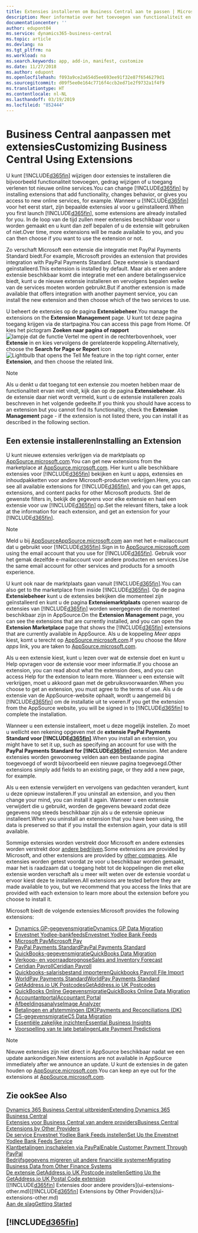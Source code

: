 ```yaml
---
title: Extensies installeren om Business Central aan te passen | Microsoft Docs
description: Meer informatie over het toevoegen van functionaliteit en het aanpassen van Business Central door extensies te installeren.
documentationcenter: ''
author: edupont04
ms.service: dynamics365-business-central
ms.topic: article
ms.devlang: na
ms.tgt_pltfrm: na
ms.workload: na
ms.search.keywords: app, add-in, manifest, customize
ms.date: 11/27/2018
ms.author: edupont
ms.openlocfilehash: f093a9ce2a654d5ee693ee91f32e87f6546279d1
ms.sourcegitcommit: d09f5ee0e164c7716f4ccb2ed71e2f9732a1f4f9
ms.translationtype: HT
ms.contentlocale: nl-NL
ms.lasthandoff: 03/19/2019
ms.locfileid: "852444"
---
```

# <a name="customizing-business-central-using-extensions"></a><span data-ttu-id="a42f0-103">Business Central aanpassen met extensies</span><span class="sxs-lookup"><span data-stu-id="a42f0-103">Customizing Business Central Using Extensions</span></span>
<span data-ttu-id="a42f0-104">U kunt [!INCLUDE[d365fin](includes/d365fin_md.md)] wijzigen door extensies te installeren die bijvoorbeeld functionaliteit toevoegen, gedrag wijzigen of u toegang verlenen tot nieuwe online services.</span><span class="sxs-lookup"><span data-stu-id="a42f0-104">You can change [!INCLUDE[d365fin](includes/d365fin_md.md)] by installing extensions that add functionality, changes behavior, or gives you access to new online services, for example.</span></span>
<span data-ttu-id="a42f0-105">Wanneer u [!INCLUDE[d365fin](includes/d365fin_md.md)] voor het eerst start, zijn bepaalde extensies al voor u geïnstalleerd.</span><span class="sxs-lookup"><span data-stu-id="a42f0-105">When you first launch [!INCLUDE[d365fin](includes/d365fin_md.md)], some extensions are already installed for you.</span></span> <span data-ttu-id="a42f0-106">In de loop van de tijd zullen meer extensies beschikbaar voor u worden gemaakt en u kunt dan zelf bepalen of u de extensie wilt gebruiken of niet.</span><span class="sxs-lookup"><span data-stu-id="a42f0-106">Over time, more extensions will be made available to you, and you can then choose if you want to use the extension or not.</span></span>

<span data-ttu-id="a42f0-107">Zo verschaft Microsoft een extensie die integratie met PayPal Payments Standard biedt.</span><span class="sxs-lookup"><span data-stu-id="a42f0-107">For example, Microsoft provides an extension that provides integration with PayPal Payments Standard.</span></span> <span data-ttu-id="a42f0-108">Deze extensie is standaard geïnstalleerd.</span><span class="sxs-lookup"><span data-stu-id="a42f0-108">This extension is installed by default.</span></span>
<span data-ttu-id="a42f0-109">Maar als er een andere extensie beschikbaar komt die integratie met een andere betalingsservice biedt, kunt u de nieuwe extensie installeren en vervolgens bepalen welke van de services moeten worden gebruikt.</span><span class="sxs-lookup"><span data-stu-id="a42f0-109">But if another extension is made available that offers integration with another payment service, you can install the new extension and then choose which of the two services to use.</span></span>  

<span data-ttu-id="a42f0-110">U beheert de extensies op de pagina **Extensiebeheer**.</span><span class="sxs-lookup"><span data-stu-id="a42f0-110">You manage the extensions on the **Extension Management** page.</span></span> <span data-ttu-id="a42f0-111">U kunt tot deze pagina toegang krijgen via de startpagina.</span><span class="sxs-lookup"><span data-stu-id="a42f0-111">You can access this page from Home.</span></span> <span data-ttu-id="a42f0-112">Of kies het pictogram **Zoeken naar pagina of rapport** ![lampje dat de functie Vertel me opent](media/ui-search/search_small.png "Vertel me wat u wilt doen") in de rechterbovenhoek, voer **Extensie** in en kies vervolgens de gerelateerde koppeling.</span><span class="sxs-lookup"><span data-stu-id="a42f0-112">Alternatively, choose the **Search for Page or Report** icon ![Lightbulb that opens the Tell Me feature](media/ui-search/search_small.png "Tell me what you want to do") in the top right corner, enter **Extension**, and then choose the related link.</span></span>  

> [!NOTE]  
>   <span data-ttu-id="a42f0-113">Als u denkt u dat toegang tot een extensie zou moeten hebben maar de functionaliteit ervan niet vindt, kijk dan op de pagina **Extensiebeheer**. Als de extensie daar niet wordt vermeld, kunt u de extensie installeren zoals beschreven in het volgende gedeelte.</span><span class="sxs-lookup"><span data-stu-id="a42f0-113">If you think you should have access to an extension but you cannot find its functionality, check the **Extension Management** page - if the extension is not listed there, you can install it as described in the following section.</span></span>  

## <a name="installing-an-extension"></a><span data-ttu-id="a42f0-114">Een extensie installeren</span><span class="sxs-lookup"><span data-stu-id="a42f0-114">Installing an Extension</span></span>
<span data-ttu-id="a42f0-115">U kunt nieuwe extensies verkrijgen via de marktplaats op [AppSource.microsoft.com](https://appsource.microsoft.com/en-us/marketplace/apps?src=dynamics365website&product=dynamics-365-business-central).</span><span class="sxs-lookup"><span data-stu-id="a42f0-115">You can get new extensions from the marketplace at [AppSource.microsoft.com](https://appsource.microsoft.com/en-us/marketplace/apps?src=dynamics365website&product=dynamics-365-business-central).</span></span> <span data-ttu-id="a42f0-116">Hier kunt u alle beschikbare extensies voor [!INCLUDE[d365fin](includes/d365fin_md.md)] bekijken en kunt u apps, extensies en inhoudpakketten voor andere Microsoft-producten verkrijgen.</span><span class="sxs-lookup"><span data-stu-id="a42f0-116">Here, you can see all available extensions for [!INCLUDE[d365fin](includes/d365fin_md.md)], and you can get apps, extensions, and content packs for other Microsoft products.</span></span> <span data-ttu-id="a42f0-117">Stel de gewenste filters in, bekijk de gegevens voor elke extensie en haal een extensie voor uw [!INCLUDE[d365fin](includes/d365fin_md.md)] op.</span><span class="sxs-lookup"><span data-stu-id="a42f0-117">Set the relevant filters, take a look at the information for each extension, and get an extension for your [!INCLUDE[d365fin](includes/d365fin_md.md)].</span></span>  
> [!NOTE]  
>   <span data-ttu-id="a42f0-118">Meld u bij [AppSourceAppSource.microsoft.com](https://appsource.microsoft.com/) aan met het e-mailaccount dat u gebruikt voor [!INCLUDE[d365fin](includes/d365fin_md.md)].</span><span class="sxs-lookup"><span data-stu-id="a42f0-118">Sign in to [AppSource.microsoft.com](https://appsource.microsoft.com/) using the email account that you use for [!INCLUDE[d365fin](includes/d365fin_md.md)].</span></span> <span data-ttu-id="a42f0-119">Gebruik voor het gemak dezelfde e-mailaccount voor andere producten en services.</span><span class="sxs-lookup"><span data-stu-id="a42f0-119">Use the same email account for other services and products for a smooth experience.</span></span>  

<span data-ttu-id="a42f0-120">U kunt ook naar de marktplaats gaan vanuit [!INCLUDE[d365fin](includes/d365fin_md.md)].</span><span class="sxs-lookup"><span data-stu-id="a42f0-120">You can also get to the marketplace from inside [!INCLUDE[d365fin](includes/d365fin_md.md)].</span></span> <span data-ttu-id="a42f0-121">Op de pagina **Extensiebeheer** kunt u de extensies bekijken die momenteel zijn geïnstalleerd en kunt u de pagina **Extensiemarktplaats** openen waarop de extensies van [!INCLUDE[d365fin](includes/d365fin_md.md)] worden weergegeven die momenteel beschikbaar zijn in AppSource.</span><span class="sxs-lookup"><span data-stu-id="a42f0-121">On the **Extension Management** page, you can see the extensions that are currently installed, and you can open the **Extension Marketplace** page that shows the [!INCLUDE[d365fin](includes/d365fin_md.md)] extensions that are currently available in AppSource.</span></span> <span data-ttu-id="a42f0-122">Als u de koppeling *Meer apps* kiest, komt u terecht op [AppSource.microsoft.com](https://appsource.microsoft.com/en-us/marketplace/apps?product=dynamics-365%3Bdynamics-365-for-financials&page=1).</span><span class="sxs-lookup"><span data-stu-id="a42f0-122">If you choose the *More apps* link, you are taken to [AppSource.microsoft.com](https://appsource.microsoft.com/en-us/marketplace/apps?product=dynamics-365%3Bdynamics-365-for-financials&page=1).</span></span>  

<span data-ttu-id="a42f0-123">Als u een extensie kiest, kunt u lezen over wat de extensie doet en kunt u Help opvragen voor de extensie voor meer informatie.</span><span class="sxs-lookup"><span data-stu-id="a42f0-123">If you choose an extension, you can read about what the extension does, and you can access Help for the extension to learn more.</span></span> <span data-ttu-id="a42f0-124">Wanneer u een extensie wilt verkrijgen, moet u akkoord gaan met de gebruiksvoorwaarden.</span><span class="sxs-lookup"><span data-stu-id="a42f0-124">When you choose to get an extension, you must agree to the terms of use.</span></span> <span data-ttu-id="a42f0-125">Als u de extensie van de AppSource-website ophaalt, wordt u aangemeld bij [!INCLUDE[d365fin](includes/d365fin_md.md)] om de installatie uit te voeren.</span><span class="sxs-lookup"><span data-stu-id="a42f0-125">If you get the extension from the AppSource website, you will be signed in to [!INCLUDE[d365fin](includes/d365fin_md.md)] to complete the installation.</span></span>  

<span data-ttu-id="a42f0-126">Wanneer u een extensie installeert, moet u deze mogelijk instellen. Zo moet u wellicht een rekening opgeven met de **extensie PayPal Payments Standard voor [!INCLUDE[d365fin](includes/d365fin_md.md)]**.</span><span class="sxs-lookup"><span data-stu-id="a42f0-126">When you install an extension, you might have to set it up, such as specifying an account for use with the **PayPal Payments Standard for [!INCLUDE[d365fin](includes/d365fin_md.md)]** extension.</span></span>
<span data-ttu-id="a42f0-127">Met andere extensies worden gewoonweg velden aan een bestaande pagina toegevoegd of wordt bijvoorbeeld een nieuwe pagina toegevoegd.</span><span class="sxs-lookup"><span data-stu-id="a42f0-127">Other extensions simply add fields to an existing page, or they add a new page, for example.</span></span>   

<span data-ttu-id="a42f0-128">Als u een extensie verwijdert en vervolgens van gedachten verandert, kunt u deze opnieuw installeren.</span><span class="sxs-lookup"><span data-stu-id="a42f0-128">If you uninstall an extension, and you then change your mind, you can install it again.</span></span> <span data-ttu-id="a42f0-129">Wanneer u een extensie verwijdert die u gebruikt, worden de gegevens bewaard zodat deze gegevens nog steeds beschikbaar zijn als u de extensie opnieuw installeert.</span><span class="sxs-lookup"><span data-stu-id="a42f0-129">When you uninstall an extension that you have been using, the data is preserved so that if you install the extension again, your data is still available.</span></span>  

<span data-ttu-id="a42f0-130">Sommige extensies worden verstrekt door Microsoft en andere extensies worden verstrekt door [andere bedrijven](ui-extensions-other.md).</span><span class="sxs-lookup"><span data-stu-id="a42f0-130">Some extensions are provided by Microsoft, and other extensions are provided by [other companies](ui-extensions-other.md).</span></span> <span data-ttu-id="a42f0-131">Alle extensies worden getest voordat ze voor u beschikbaar worden gemaakt, maar het is raadzaam dat u toegang hebt tot de koppelingen die met elke extensie worden verschaft als u meer wilt weten over de extensie voordat u ervoor kiest deze te installeren.</span><span class="sxs-lookup"><span data-stu-id="a42f0-131">All extensions are tested before they are made available to you, but we recommend that you access the links that are provided with each extension to learn more about the extension before you choose to install it.</span></span>  

<span data-ttu-id="a42f0-132">Microsoft biedt de volgende extensies:</span><span class="sxs-lookup"><span data-stu-id="a42f0-132">Microsoft provides the following extensions:</span></span>  

* [<span data-ttu-id="a42f0-133">Dynamics GP-gegevensmigratie</span><span class="sxs-lookup"><span data-stu-id="a42f0-133">Dynamics GP Data Migration</span></span>](ui-extensions-dynamicsgp-data-migration.md)  
* [<span data-ttu-id="a42f0-134">Envestnet Yodlee-bankfeeds</span><span class="sxs-lookup"><span data-stu-id="a42f0-134">Envestnet Yodlee Bank Feeds</span></span>](ui-extensions-yodlee-bank-feeds.md)  
* [<span data-ttu-id="a42f0-135">Microsoft Pay</span><span class="sxs-lookup"><span data-stu-id="a42f0-135">Microsoft Pay</span></span>](ui-extensions-microsoft-pay-payments.md)  
* [<span data-ttu-id="a42f0-136">PayPal Payments Standard</span><span class="sxs-lookup"><span data-stu-id="a42f0-136">PayPal Payments Standard</span></span>](ui-extensions-paypal-payments-standard.md)  
* [<span data-ttu-id="a42f0-137">QuickBooks-gegevensmigratie</span><span class="sxs-lookup"><span data-stu-id="a42f0-137">QuickBooks Data Migration</span></span>](ui-extensions-quickbooks-data-migration.md)  
* [<span data-ttu-id="a42f0-138">Verkoop- en voorraadprognose</span><span class="sxs-lookup"><span data-stu-id="a42f0-138">Sales and Inventory Forecast</span></span>](ui-extensions-sales-forecast.md)  
* [<span data-ttu-id="a42f0-139">Ceridian Payroll</span><span class="sxs-lookup"><span data-stu-id="a42f0-139">Ceridian Payroll</span></span>](ui-extensions-ceridian-payroll.md)  
* [<span data-ttu-id="a42f0-140">Quickbooks-salarisbestand importeren</span><span class="sxs-lookup"><span data-stu-id="a42f0-140">Quickbooks Payroll File Import</span></span>](ui-extensions-quickbooks-payroll.md)  
* [<span data-ttu-id="a42f0-141">WorldPay Payments Standard</span><span class="sxs-lookup"><span data-stu-id="a42f0-141">WorldPay Payments Standard</span></span>](ui-extensions-worldpay-payments-standard.md)  
* [<span data-ttu-id="a42f0-142">GetAddress.io UK Postcodes</span><span class="sxs-lookup"><span data-stu-id="a42f0-142">GetAddress.io UK Postcodes</span></span>](ui-extensions-getaddressio.md)  
* [<span data-ttu-id="a42f0-143">QuickBooks Online Gegevensmigratie</span><span class="sxs-lookup"><span data-stu-id="a42f0-143">QuickBooks Online Data Migration</span></span>](ui-extensions-quickbooks-online-data-migration.md)  
* [<span data-ttu-id="a42f0-144">Accountantportal</span><span class="sxs-lookup"><span data-stu-id="a42f0-144">Accountant Portal</span></span>](ui-extensions-accountant-portal.md)  
* [<span data-ttu-id="a42f0-145">Afbeeldingsanalyse</span><span class="sxs-lookup"><span data-stu-id="a42f0-145">Image Analyzer</span></span>](ui-extensions-image-analyzer.md)  
* [<span data-ttu-id="a42f0-146">Betalingen en afstemmingen (DK)</span><span class="sxs-lookup"><span data-stu-id="a42f0-146">Payments and Reconciliations (DK)</span></span>](ui-extensions-payments-reconciliation-formats-dk.md)  
* [<span data-ttu-id="a42f0-147">C5-gegevensmigratie</span><span class="sxs-lookup"><span data-stu-id="a42f0-147">C5 Data Migration</span></span>](ui-extensions-c5-data-migration.md)  
* [<span data-ttu-id="a42f0-148">Essentiële zakelijke inzichten</span><span class="sxs-lookup"><span data-stu-id="a42f0-148">Essential Business Insights</span></span>](ui-extensions-essential-business-insights.md)  
* [<span data-ttu-id="a42f0-149">Voorspelling van te late betalingen</span><span class="sxs-lookup"><span data-stu-id="a42f0-149">Late Payment Predictions</span></span>](ui-extensions-late-payment-prediction.md  )

> [!NOTE]  
>  <span data-ttu-id="a42f0-150">Nieuwe extensies zijn niet direct in AppSource beschikbaar nadat we een update aankondigen.</span><span class="sxs-lookup"><span data-stu-id="a42f0-150">New extensions are not available in AppSource immediately after we announce an update.</span></span> <span data-ttu-id="a42f0-151">U kunt de extensies in de gaten houden op [AppSource.microsoft.com](https://appsource.microsoft.com/en-us/marketplace/apps?product=dynamics-365%3Bdynamics-365-for-financials&page=1).</span><span class="sxs-lookup"><span data-stu-id="a42f0-151">You can keep an eye out for the extensions at [AppSource.microsoft.com](https://appsource.microsoft.com/en-us/marketplace/apps?product=dynamics-365%3Bdynamics-365-for-financials&page=1).</span></span>

## <a name="see-also"></a><span data-ttu-id="a42f0-152">Zie ook</span><span class="sxs-lookup"><span data-stu-id="a42f0-152">See Also</span></span>
[<span data-ttu-id="a42f0-153">Dynamics 365 Business Central uitbreiden</span><span class="sxs-lookup"><span data-stu-id="a42f0-153">Extending Dynamics 365 Business Central</span></span>](about-develop-extensions.md)  
[<span data-ttu-id="a42f0-154">Extensies voor Business Central van andere providers</span><span class="sxs-lookup"><span data-stu-id="a42f0-154">Business Central Extensions by Other Providers</span></span>](ui-extensions-other.md)  
[<span data-ttu-id="a42f0-155">De service Envestnet Yodlee Bank Feeds instellen</span><span class="sxs-lookup"><span data-stu-id="a42f0-155">Set Up the Envestnet Yodlee Bank Feeds Service</span></span>](bank-how-setup-bank-statement-service.md)  
[<span data-ttu-id="a42f0-156">Klantbetalingen inschakelen via PayPal</span><span class="sxs-lookup"><span data-stu-id="a42f0-156">Enable Customer Payment Through PayPal</span></span>](sales-how-enable-payment-service-extensions.md)  
[<span data-ttu-id="a42f0-157">Bedrijfsgegevens migreren uit andere financiële systemen</span><span class="sxs-lookup"><span data-stu-id="a42f0-157">Migrating Business Data from Other Finance Systems</span></span>](across-import-data-configuration-packages.md)  
[<span data-ttu-id="a42f0-158">De extensie GetAddress.io UK Postcode instellen</span><span class="sxs-lookup"><span data-stu-id="a42f0-158">Setting Up the GetAddress.io UK Postal Code extension</span></span>](LocalFunctionality/UnitedKingdom/uk-setup-postal-code-service.md)  
<span data-ttu-id="a42f0-159">[[!INCLUDE[d365fin](includes/d365fin_md.md)] Extensies door andere providers](ui-extensions-other.md)</span><span class="sxs-lookup"><span data-stu-id="a42f0-159">[[!INCLUDE[d365fin](includes/d365fin_md.md)] Extensions by Other Providers](ui-extensions-other.md)</span></span>  
[<span data-ttu-id="a42f0-160">Aan de slag</span><span class="sxs-lookup"><span data-stu-id="a42f0-160">Getting Started</span></span>](product-get-started.md)  

## [!INCLUDE[d365fin](includes/free_trial_md.md)]  
